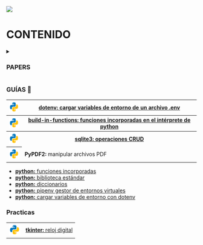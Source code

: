 <a href="../">![](https://img.shields.io/badge/regresar%20a%20principal-%E2%86%A9-gray?style=for-the-badge&logo=files&logoColor=%23FAC171)</a>

# CONTENIDO

<details>
		<summary><h3>PAPERS</h3></summary>
		<ul>
			<li><a href="papers/transformacion-de-string">Transformación de String</a></li>
			<li><a href="papers/escapar-caracteres">Escapar caracteres</a></li>
		</ul>
</details>


<h3>GUÍAS 📑</h3>


<table>
	<tr>
		<th><img height="30" src="../assets/png/python.png" /></th>
		<th>
			<a href="./dotenv"><b>dotenv:</b> cargar variables de entorno de un archivo <b>.env</b>
			</a>
		</th>
	</tr>
	<tr>
		<th><img height="30" src="../assets/png/python.png" /></th>
		<th>
			<a href="./build-in-functions"><b>build-in-functions:</b> funciones incorporadas en el intérprete de python
			</a>
		</th>
	</tr>
	<tr>
		<th><img height="30" src="../assets/png/python.png" /></th>
		<th>
			<a href="./crud"><b>sqlite3:</b> operaciones CRUD
			</a>
		</th>
	</tr>
	<a href="./pypdf2">
	<tr>
		<th><img height="30" src="../assets/png/python.png" /></th>
		<td>
			<b>PyPDF2:</b> manipular archivos PDF
		</td>
	</tr>
	</a>
</table>


<ul>
	<li><a href="papers/build-in-functions/index.md"><b>python:</b> funciones incorporadas</a></li>
	<li><a href="papers/standard-library/index.md"><b>python:</b> biblioteca estándar</a></li>
	<li><a href="papers/dictionary/readme.md"><b>python:</b> diccionarios</a></li>
	<li><a href="papers/pipenv/readme.md"><b>python:</b> pipenv gestor de entornos virtuales</a></li>
	<li><a href="papers/dotenv/readme.md"><b>python:</b> cargar variables de entorno con dotenv</a></li>

</ul>


<h3>Practicas</h3>


<table>
	<tr>
		<th><img height="30" src="../assets/png/python.png" /></th>
		<td align="left">
			<a href="./practicas/tkinter/reloj-digital"><b>tkinter:</b> reloj digital</a>
		</td>
	</tr>
</table>
